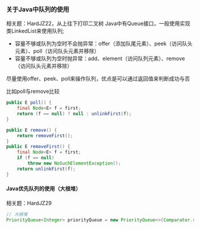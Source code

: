 
### 关于Java中队列的使用
相关题：HardJZ22，从上往下打印二叉树
Java中有Queue接口，一般使用实现类LinkedList来使用队列;
- 容量不够或队列为空时不会抛异常：offer（添加队尾元素）、peek（访问队头元素）、poll（访问队头元素并移除）
- 容量不够或队列为空时抛异常：add、element（访问队列元素）、remove（访问队头元素并移除）

尽量使用offer、peek、poll来操作队列，优点是可以通过返回值来判断成功与否

比如poll与remove比较
```java
public E poll() {
    final Node<E> f = first;
    return (f == null) ? null : unlinkFirst(f);
}
```
```java
public E remove() {
    return removeFirst();
}
public E removeFirst() {
    final Node<E> f = first;
    if (f == null)
        throw new NoSuchElementException();
    return unlinkFirst(f);
}
```
#### Java优先队列的使用（大根堆）
相关题：HardJZ29
```java
// 大根堆
PriorityQueue<Integer> priorityQueue = new PriorityQueue<>(Comparator.reverseOrder());
```
